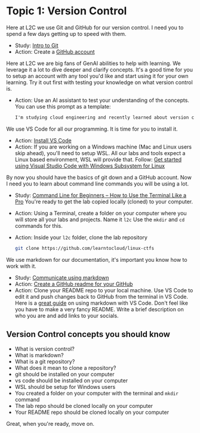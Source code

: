 # Topic 1: Version Control

Here at L2C we use Git and GitHub for our version control. I need you to spend a few days getting up to speed with them.

- Study: [Intro to Git](https://learn.microsoft.com/training/modules/intro-to-git/)
- Action: Create a [GitHub account](https://docs.github.com/get-started/start-your-journey/creating-an-account-on-github)

Here at L2C we are big fans of GenAI abilities to help with learning. We leverage it a lot to dive deeper and clarify concepts. It's a good time for you to setup an account with any tool you'd like and start using it for your own learning. Try it out first with testing your knowledge on what version control is.

- Action: Use an AI assistant to test your understanding of the concepts. You can use this prompt as a template:

    ``` txt
    I'm studying cloud engineering and recently learned about version control. I will provide you an explanation about it and please ask me any questions if my explanation is not clear. I want to make sure I really understand this concept so please do not correct me, simple ask questions until I get the explanation right. Here is my explanation: version control is 
    ```

We use VS Code for all our programming. It is time for you to install it. 

- Action: [Install VS Code](https://code.visualstudio.com/)
- Action: If you are working on a Windows machine (Mac and Linux users skip ahead), you'll need to setup WSL. All our labs and tools expect a Linux based environment, WSL will provide that. Follow: [Get started using Visual Studio Code with Windows Subsystem for Linux](https://learn.microsoft.com/en-us/windows/wsl/tutorials/wsl-vscode)

By now you should have the basics of git down and a GitHub account. Now I need you to learn about command line commands you will be using a lot.

- Study: [Command Line for Beginners – How to Use the Terminal Like a Pro](https://www.freecodecamp.org/news/command-line-for-beginners/#heading-most-common-and-useful-commands-to-use)
You're ready to get the lab copied locally (cloned) to your computer.
- Action: Using a Terminal, create a folder on your computer where you will store all your labs and projects. Name it `l2c`
Use the `mkdir` and `cd` commands for this.
- Action: Inside your `l2c` folder, clone the lab repository

  ``` sh
  git clone https://github.com/learntocloud/linux-ctfs
  ```

We use markdown for our documentation, it's important you know how to work with it.

- Study: [Communicate using markdown](https://learn.microsoft.com/en-us/training/modules/communicate-using-markdown/)
- Action: [Create a GitHub readme for your GitHub](https://docs.github.com/en/account-and-profile/setting-up-and-managing-your-github-profile/customizing-your-profile/managing-your-profile-readme#adding-a-profile-readme)
- Action: Clone your README repo to your local machine. Use VS Code to edit it and push changes back to GitHub from the terminal in VS Code.
Here is a [great guide](https://www.freecodecamp.org/news/how-to-use-markdown-in-vscode/) on using markdown with VS Code. Don't feel like you have to make a very fancy README. Write a brief description on who you are and add links to your socials.

## Version Control concepts you should know

- What is version control?
- What is markdown?
- What is a git repository?
- What does it mean to clone a repository?
- git should be installed on your computer
- vs code should be installed on your computer
- WSL should be setup for Windows users
- You created a folder on your computer with the terminal and `mkdir` command
- The lab repo should be cloned locally on your computer
- Your README repo should be cloned locally on your computer

Great, when you're ready, move on.
